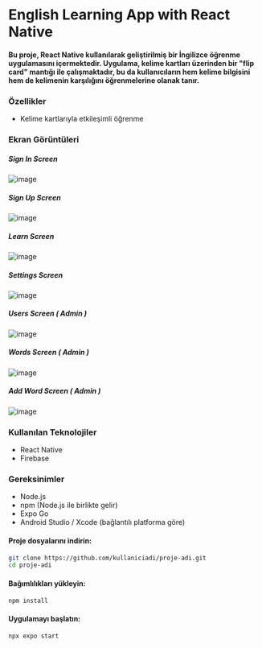 # English Learning App with React Native

#### Bu proje, React Native kullanılarak geliştirilmiş bir İngilizce öğrenme uygulamasını içermektedir. Uygulama, kelime kartları üzerinden bir "flip card" mantığı ile çalışmaktadır, bu da kullanıcıların hem kelime bilgisini hem de kelimenin karşılığını öğrenmelerine olanak tanır.

### Özellikler
* Kelime kartlarıyla etkileşimli öğrenme

### Ekran Görüntüleri

##### Sign In Screen
![image](https://github.com/aagahoz/LearnEnglish-FlipCard/assets/72024578/95c815b8-bcb3-4276-8b15-1cf63835a680)

##### Sign Up Screen
![image](https://github.com/aagahoz/LearnEnglish-FlipCard/assets/72024578/361d25f2-4762-4d82-b9f1-9d43be7460c7)

##### Learn Screen
![image](https://github.com/aagahoz/LearnEnglish-FlipCard/assets/72024578/d36e5f50-73db-4f30-b807-f1e83a30cd35)

##### Settings Screen
![image](https://github.com/aagahoz/LearnEnglish-FlipCard/assets/72024578/1b749b56-1ea3-431d-a9bc-595d7def2710)

##### Users Screen ( Admin )
![image](https://github.com/aagahoz/LearnEnglish-FlipCard/assets/72024578/deceb698-74c5-4bfb-8803-7f23651cca6c)

##### Words Screen ( Admin )
![image](https://github.com/aagahoz/LearnEnglish-FlipCard/assets/72024578/c0c9c426-f48e-459e-9c1c-2d65aea8d42e)

##### Add Word Screen ( Admin )
![image](https://github.com/aagahoz/LearnEnglish-FlipCard/assets/72024578/ddca8a8d-97b7-4c52-a7ec-423d4de1de7f)


### Kullanılan Teknolojiler
* React Native
* Firebase

### Gereksinimler
* Node.js
* npm (Node.js ile birlikte gelir)
* Expo Go
* Android Studio / Xcode (bağlantılı platforma göre)

#### Proje dosyalarını indirin:

```bash
git clone https://github.com/kullaniciadi/proje-adi.git
cd proje-adi
```
#### Bağımlılıkları yükleyin:


```bash
npm install
```

#### Uygulamayı başlatın:

```bash
npx expo start
```
